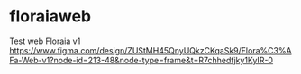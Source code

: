 # floraiaweb
Test web Floraia v1
https://www.figma.com/design/ZUStMH45QnyUQkzCKqaSk9/Flora%C3%AFa-Web-v1?node-id=213-48&node-type=frame&t=R7chhedfjky1KyIR-0

